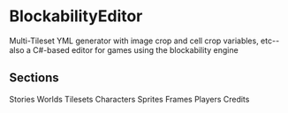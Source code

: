 # BlockabilityEditor
Multi-Tileset YML generator with image crop and cell crop variables, etc--also a C#-based editor for games using the blockability engine

## Sections
Stories
Worlds
Tilesets
Characters
Sprites
Frames
Players
Credits